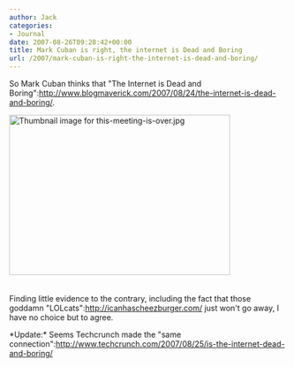 ```yaml
---
author: Jack
categories:
- Journal
date: 2007-08-26T09:28:42+00:00
title: Mark Cuban is right, the internet is Dead and Boring
url: /2007/mark-cuban-is-right-the-internet-is-dead-and-boring/
---
```


So Mark Cuban thinks that "The Internet is Dead and Boring":http://www.blogmaverick.com/2007/08/24/the-internet-is-dead-and-boring/. 

<span class="mt-enclosure mt-enclosure-image"><img alt="Thumbnail image for this-meeting-is-over.jpg" src="/files/this-meeting-is-over-thumb-400x290.jpg" width="400" height="290" class="mt-image-center" style="margin: 0 0px 20px 0;" /></span> 

Finding little evidence to the contrary, including the fact that those goddamn "LOLcats":http://icanhascheezburger.com/ just won't go away, I have no choice but to agree. 

\*Update:\* Seems Techcrunch made the "same connection":http://www.techcrunch.com/2007/08/25/is-the-internet-dead-and-boring/